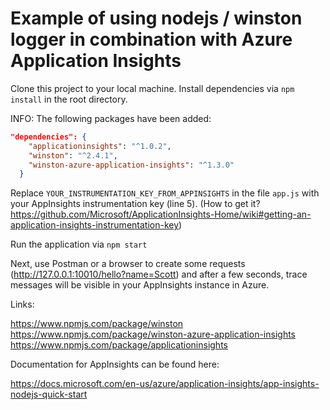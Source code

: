 # Example of using nodejs / winston logger in combination with Azure Application Insights

Clone this project to your local machine. Install dependencies via `npm install` in the root directory.

INFO: The following packages have been added:

```json
"dependencies": {
    "applicationinsights": "^1.0.2",
    "winston": "^2.4.1",
    "winston-azure-application-insights": "^1.3.0"
  }
```

Replace `YOUR_INSTRUMENTATION_KEY_FROM_APPINSIGHTS` in the file `app.js` with your AppInsights instrumentation key (line 5). (How to get it? https://github.com/Microsoft/ApplicationInsights-Home/wiki#getting-an-application-insights-instrumentation-key)

Run the application via `npm start`

Next, use Postman or a browser to create some requests (http://127.0.0.1:10010/hello?name=Scott) and after a few seconds, trace messages will be visible in your AppInsights instance in Azure.

Links:

https://www.npmjs.com/package/winston
https://www.npmjs.com/package/winston-azure-application-insights
https://www.npmjs.com/package/applicationinsights

Documentation for AppInsights can be found here:

https://docs.microsoft.com/en-us/azure/application-insights/app-insights-nodejs-quick-start
